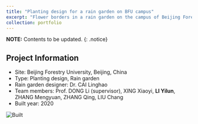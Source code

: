 ```yaml
---
title: "Planting design for a rain garden on BFU campus"
excerpt: "Flower borders in a rain garden on the campus of Beijing Forestry University."
collection: portfolio
---
```



**NOTE:** Contents to be updated.
{: .notice}

Project Information
----
* Site: Beijing Forestry University, Beijing, China
* Type: Planting design, Rain garden
* Rain garden designer: Dr. CAI Linghao
* Team members: Prof. DONG Li (supervisor), XING Xiaoyi, <b>LI Yilun</b>, ZHANG Mengyuan, ZHANG Qing, LIU Chang
* Built year: 2020

![Built](/images/RG2020.jpg)

